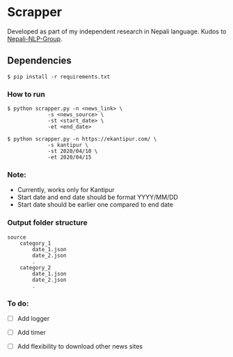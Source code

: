 # Scrapper

Developed as part of my independent research in Nepali language. Kudos to [Nepali-NLP-Group](https://github.com/Nepali-NLP-Group).

## Dependencies

    $ pip install -r requirements.txt


### How to run

	$ python scrapper.py -n <news_link> \
			     -s <news_source> \
			     -st <start_date> \
			     -et <end_date>
			     
	$ python scrapper.py -n https://ekantipur.com/ \
			     -s kantipur \
			     -st 2020/04/10 \
			     -et 2020/04/15			     
			     
### Note:
 - Currently, works only for Kantipur
 - Start date and end date should be format YYYY/MM/DD
 - Start date should be earlier one compared to end date
 

### Output folder structure
	source
		category_1
			date_1.json
			date_2.json
			.
		category_2
			date_1.json
			date_2.json
			.
### To do:

- [ ] Add logger
- [ ] Add timer
- [ ] Add flexibility to download other news sites

